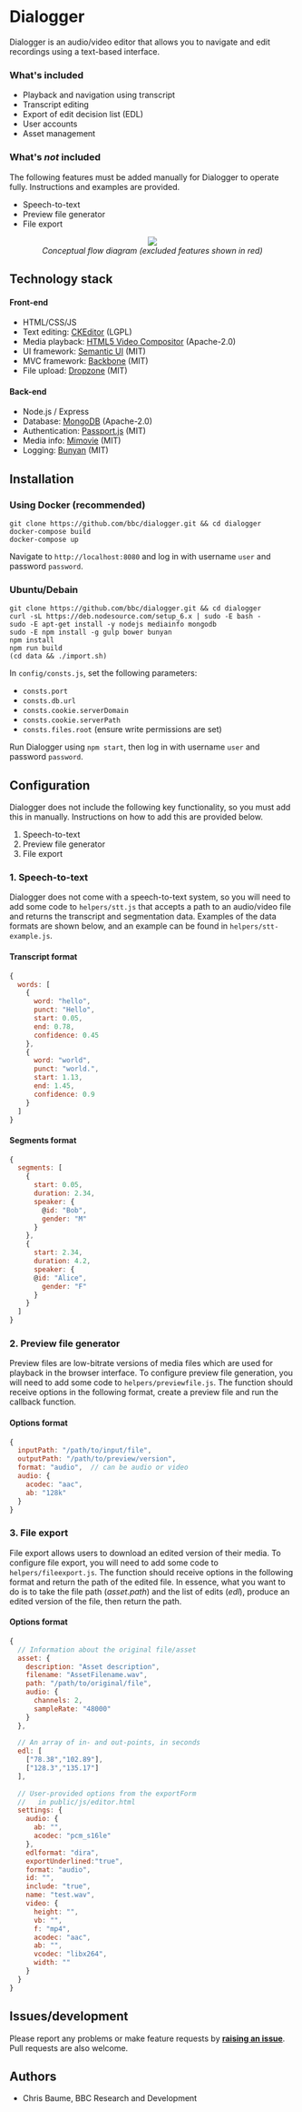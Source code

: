 # Dialogger 

Dialogger is an audio/video editor that allows you to navigate and edit recordings using a text-based interface.

### What's included
* Playback and navigation using transcript
* Transcript editing
* Export of edit decision list (EDL)
* User accounts
* Asset management

### What's *not* included
The following features must be added manually for Dialogger to operate fully. Instructions and examples are provided.

* Speech-to-text
* Preview file generator
* File export

<p align="center">
  <img src="flow-diagram.png"><br />
  <i>Conceptual flow diagram (excluded features shown in red)</i>
</p>

## Technology stack

#### Front-end

* HTML/CSS/JS
* Text editing: [CKEditor](http://ckeditor.com/) (LGPL)
* Media playback: [HTML5 Video Compositor](https://github.com/bbc/html5-video-compositor) (Apache-2.0)
* UI framework: [Semantic UI](https://semantic-ui.com/) (MIT)
* MVC framework: [Backbone](http://backbonejs.org/) (MIT)
* File upload: [Dropzone](http://www.dropzonejs.com/) (MIT)

#### Back-end

* Node.js / Express
* Database: [MongoDB](https://www.mongodb.com/) (Apache-2.0)
* Authentication: [Passport.js](http://passportjs.org/) (MIT)
* Media info: [Mimovie](https://github.com/rodrigopolo/mimovie) (MIT)
* Logging: [Bunyan](https://github.com/trentm/node-bunyan) (MIT)

## Installation

### Using Docker (recommended)

    git clone https://github.com/bbc/dialogger.git && cd dialogger
    docker-compose build
    docker-compose up

Navigate to `http://localhost:8080` and log in with username `user` and password `password`.

### Ubuntu/Debain

    git clone https://github.com/bbc/dialogger.git && cd dialogger
    curl -sL https://deb.nodesource.com/setup_6.x | sudo -E bash -
    sudo -E apt-get install -y nodejs mediainfo mongodb
    sudo -E npm install -g gulp bower bunyan
    npm install
    npm run build
    (cd data && ./import.sh)

In `config/consts.js`, set the following parameters:

* `consts.port`
* `consts.db.url`
* `consts.cookie.serverDomain`
* `consts.cookie.serverPath`
* `consts.files.root` (ensure write permissions are set)

Run Dialogger using `npm start`, then log in with username `user` and password `password`.

## Configuration

Dialogger does not include the following key functionality, so you must add this in manually. Instructions on how to
add this are provided below.

1. Speech-to-text
1. Preview file generator
1. File export

### 1. Speech-to-text 

Dialogger does not come with a speech-to-text system, so you will need to add some code to `helpers/stt.js` that
accepts a path to an audio/video file and returns the transcript and segmentation data.
Examples of the data formats are shown below, and an example can be found in `helpers/stt-example.js`.

#### Transcript format

```javascript
{
  words: [
    {
      word: "hello",
      punct: "Hello",
      start: 0.05,
      end: 0.78,
      confidence: 0.45
    },
    {
      word: "world",
      punct: "world.",
      start: 1.13,
      end: 1.45,
      confidence: 0.9
    }
  ]
}
```

#### Segments format

```javascript
{
  segments: [
    {
      start: 0.05,
      duration: 2.34,
      speaker: {
        @id: "Bob",
        gender: "M"
      }
    },
    {
      start: 2.34,
      duration: 4.2,
      speaker: {
      @id: "Alice",
        gender: "F"
      }
    }
  ]
}
```

### 2. Preview file generator
Preview files are low-bitrate versions of media files which are used for playback in the browser interface. To
configure preview file generation, you will need to add some code to `helpers/previewfile.js`. The function should
receive options in the following format, create a preview file and run the callback function. 

#### Options format

```javascript
{
  inputPath: "/path/to/input/file",
  outputPath: "/path/to/preview/version",
  format: "audio",  // can be audio or video
  audio: {
    acodec: "aac",
    ab: "128k"
  }    
}
```

### 3. File export
File export allows users to download an edited version of their media. To configure file export, you will need to add
some code to `helpers/fileexport.js`. The function should receive options in the following format and return the path
of the edited file. In essence, what you want to do is to take the file path (*asset.path*) and the list of edits
(*edl*), produce an edited version of the file, then return the path.

#### Options format

```javascript
{
  // Information about the original file/asset
  asset: {
    description: "Asset description",
    filename: "AssetFilename.wav",
    path: "/path/to/original/file",
    audio: {
      channels: 2,
      sampleRate: "48000"
    }
  },
  
  // An array of in- and out-points, in seconds
  edl: [
    ["78.38","102.89"],
    ["128.3","135.17"]
  ],
  
  // User-provided options from the exportForm
  //   in public/js/editor.html
  settings: {
    audio: {
      ab: "",
      acodec: "pcm_s16le"
    },
    edlformat: "dira",
    exportUnderlined:"true",
    format: "audio",
    id: "",
    include: "true",
    name: "test.wav",
    video: {
      height: "",
      vb: "",
      f: "mp4",
      acodec: "aac",
      ab: "",
      vcodec: "libx264",
      width: ""
    }
  }
}
```

## Issues/development

Please report any problems or make feature requests by **[raising an
issue](https://github.com/bbc/dialogger/issues/new)**.  Pull requests are also welcome.

## Authors

* Chris Baume, BBC Research and Development
